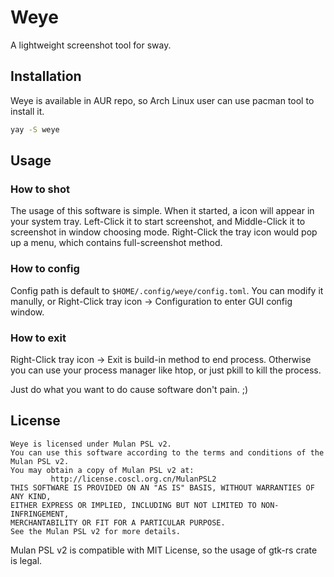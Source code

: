 # Weye
A lightweight screenshot tool for sway.

## Installation

Weye is available in AUR repo, so Arch Linux user can use pacman tool to install it.

```bash
yay -S weye
```

## Usage

### How to shot

The usage of this software is simple. When it started, a icon will appear in your system tray. Left-Click it to start screenshot, and Middle-Click it to screenshot in window choosing mode. Right-Click the tray icon would pop up a menu, which contains full-screenshot method.

### How to config

Config path is default to `$HOME/.config/weye/config.toml`. You can modify it manully, or Right-Click tray icon -> Configuration to enter GUI config window.

### How to exit

Right-Click tray icon -> Exit is build-in method to end process. Otherwise you can use your process manager like htop, or just pkill to kill the process.

Just do what you want to do cause software don't pain. ;)

## License

```
Weye is licensed under Mulan PSL v2.
You can use this software according to the terms and conditions of the Mulan PSL v2.
You may obtain a copy of Mulan PSL v2 at:
         http://license.coscl.org.cn/MulanPSL2
THIS SOFTWARE IS PROVIDED ON AN "AS IS" BASIS, WITHOUT WARRANTIES OF ANY KIND,
EITHER EXPRESS OR IMPLIED, INCLUDING BUT NOT LIMITED TO NON-INFRINGEMENT,
MERCHANTABILITY OR FIT FOR A PARTICULAR PURPOSE.
See the Mulan PSL v2 for more details.

```

Mulan PSL v2 is compatible with MIT License, so the usage of gtk-rs crate is legal.
